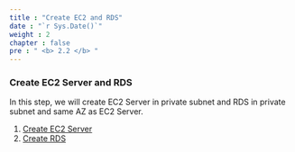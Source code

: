 ```yaml
---
title : "Create EC2 and RDS"
date : "`r Sys.Date()`"
weight : 2
chapter : false
pre : " <b> 2.2 </b> "
---
```


### Create EC2 Server and RDS

In this step, we will create EC2 Server in private subnet and RDS in private subnet and same AZ as EC2 Server.

1. [Create EC2 Server](2.2.1-createec2/)
2. [Create RDS](2.2.2-createrds/)